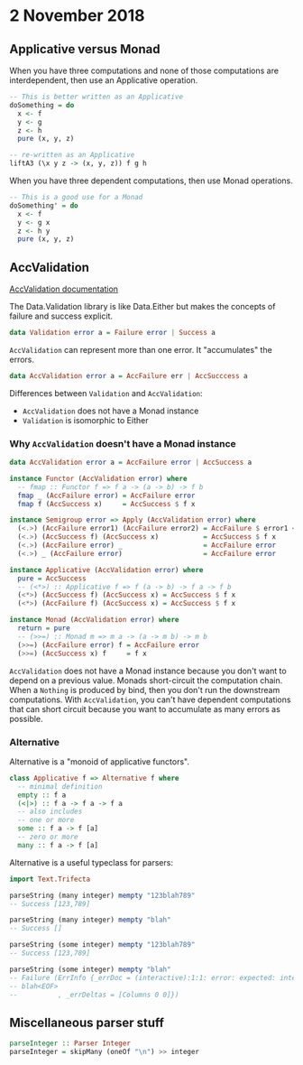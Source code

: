 # 2 November 2018

## Applicative versus Monad

When you have three computations and none of those computations are 
interdependent, then use an Applicative operation.

```haskell
-- This is better written as an Applicative
doSomething = do
  x <- f
  y <- g
  z <- h
  pure (x, y, z)

-- re-written as an Applicative
liftA3 (\x y z -> (x, y, z)) f g h
```

When you have three dependent computations, then use Monad operations.

```haskell
-- This is a good use for a Monad
doSomething' = do
  x <- f
  y <- g x
  z <- h y
  pure (x, y, z)
```

## AccValidation

[AccValidation documentation](http://hackage.haskell.org/package/Validation-0.2.0/docs/Data-Validation.html)

The Data.Validation library is like Data.Either but makes the concepts of 
failure and success explicit.

```haskell
data Validation error a = Failure error | Success a
```

`AccValidation` can represent more than one error.
It "accumulates" the errors.

```haskell
data AccValidation error a = AccFailure err | AccSucccess a
```

Differences between `Validation` and `AccValidation`:

- `AccValidation` does not have a Monad instance
- `Validation` is isomorphic to Either

### Why `AccValidation` doesn't have a Monad instance

```haskell
data AccValidation error a = AccFailure error | AccSuccess a

instance Functor (AccValidation error) where
  -- fmap :: Functor f => f a -> (a -> b) -> f b
  fmap _ (AccFailure error) = AccFailure error
  fmap f (AccSuccess x)     = AccSuccess $ f x

instance Semigroup error => Apply (AccValidation error) where
  (<.>) (AccFailure error1) (AccFailure error2) = AccFailure $ error1 <> error2
  (<.>) (AccSuccess f) (AccSuccess x)           = AccSuccess $ f x
  (<.>) (AccFailure error) _                    = AccFailure error
  (<.>) _ (AccFailure error)                    = AccFailure error

instance Applicative (AccValidation error) where
  pure = AccSuccess
  -- (<*>) :: Applicative f => f (a -> b) -> f a -> f b
  (<*>) (AccSuccess f) (AccSuccess x) = AccSuccess $ f x
  (<*>) (AccFailure f) (AccSuccess x) = AccSuccess $ f x

instance Monad (AccValidation error) where
  return = pure
  -- (>>=) :: Monad m => m a -> (a -> m b) -> m b
  (>>=) (AccFailure error) f = AccFailure error
  (>>=) (AccSuccess x) f     = f x
```

`AccValidation` does not have a Monad instance because you don't want to depend
on a previous value.
Monads short-circuit the computation chain. 
When a `Nothing` is produced by bind, then you don't run the downstream 
computations.
With `AccValidation`, you can't have dependent computations that can short 
circuit because you want to accumulate as many errors as possible.

### Alternative

Alternative is a "monoid of applicative functors".

```haskell
class Applicative f => Alternative f where
  -- minimal definition
  empty :: f a
  (<|>) :: f a -> f a -> f a     
  -- also includes
  -- one or more
  some :: f a -> f [a]
  -- zero or more
  many :: f a -> f [a]
```

Alternative is a useful typeclass for parsers:

```haskell
import Text.Trifecta

parseString (many integer) mempty "123blah789"
-- Success [123,789]

parseString (many integer) mempty "blah"
-- Success []

parseString (some integer) mempty "123blah789"
-- Success [123,789]

parseString (some integer) mempty "blah"
-- Failure (ErrInfo {_errDoc = (interactive):1:1: error: expected: integer
-- blah<EOF>
--          , _errDeltas = [Columns 0 0]})
```

## Miscellaneous parser stuff

```haskell
parseInteger :: Parser Integer
parseInteger = skipMany (oneOf "\n") >> integer
```

